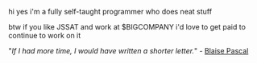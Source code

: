 hi yes i'm a fully self-taught programmer who does neat stuff

btw if you like JSSAT and work at $BIGCOMPANY i'd love to get paid to continue to work on it

"*If I had more time, I would have written a shorter letter.*" - [Blaise Pascal](https://quoteinvestigator.com/2012/04/28/shorter-letter/)
